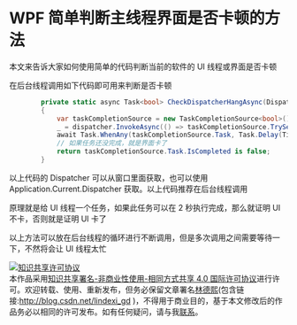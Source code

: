 # WPF 简单判断主线程界面是否卡顿的方法

本文来告诉大家如何使用简单的代码判断当前的软件的 UI 线程或界面是否卡顿

<!--more-->
<!-- 博客 -->
<!-- 发布 -->

在后台线程调用如下代码即可用来判断是否卡顿

```csharp
        private static async Task<bool> CheckDispatcherHangAsync(Dispatcher dispatcher)
        {
            var taskCompletionSource = new TaskCompletionSource<bool>();
            _ = dispatcher.InvokeAsync(() => taskCompletionSource.TrySetResult(true));
            await Task.WhenAny(taskCompletionSource.Task, Task.Delay(TimeSpan.FromSeconds(2)));
            // 如果任务还没完成，就是界面卡了
            return taskCompletionSource.Task.IsCompleted is false;
        }
```

以上代码的 Dispatcher 可以从窗口里面获取，也可以使用 Application.Current.Dispatcher 获取。以上代码推荐在后台线程调用

原理就是给 UI 线程一个任务，如果此任务可以在 2 秒执行完成，那么就证明 UI 不卡，否则就是证明 UI 卡了

以上方法可以放在后台线程的循环进行不断调用，但是多次调用之间需要等待一下，不然将会让 UI 线程太忙

<a rel="license" href="http://creativecommons.org/licenses/by-nc-sa/4.0/"><img alt="知识共享许可协议" style="border-width:0" src="https://licensebuttons.net/l/by-nc-sa/4.0/88x31.png" /></a><br />本作品采用<a rel="license" href="http://creativecommons.org/licenses/by-nc-sa/4.0/">知识共享署名-非商业性使用-相同方式共享 4.0 国际许可协议</a>进行许可。欢迎转载、使用、重新发布，但务必保留文章署名[林德熙](http://blog.csdn.net/lindexi_gd)(包含链接:http://blog.csdn.net/lindexi_gd )，不得用于商业目的，基于本文修改后的作品务必以相同的许可发布。如有任何疑问，请与我[联系](mailto:lindexi_gd@163.com)。 
